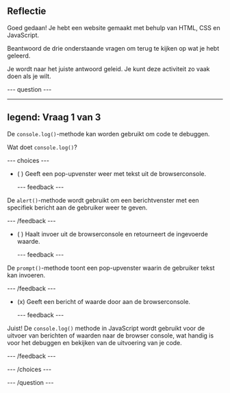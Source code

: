 ## Reflectie

Goed gedaan! Je hebt een website gemaakt met behulp van HTML, CSS en JavaScript.

Beantwoord de drie onderstaande vragen om terug te kijken op wat je hebt geleerd.

Je wordt naar het juiste antwoord geleid. Je kunt deze activiteit zo vaak doen als je wilt.

--- question ---

---
legend: Vraag 1 van 3
---

De `console.log()`-methode kan worden gebruikt om code te debuggen.

Wat doet `console.log()`?

--- choices ---

- ( ) Geeft een pop-upvenster weer met tekst uit de browserconsole.

  --- feedback ---

De `alert()`-methode wordt gebruikt om een berichtvenster met een specifiek bericht aan de gebruiker weer te geven.

--- /feedback ---

- ( ) Haalt invoer uit de browserconsole en retourneert de ingevoerde waarde.

  --- feedback ---

De `prompt()`-methode toont een pop-upvenster waarin de gebruiker tekst kan invoeren.

--- /feedback ---

- (x) Geeft een bericht of waarde door aan de browserconsole.

  --- feedback ---

Juist! De `console.log()` methode in JavaScript wordt gebruikt voor de uitvoer van berichten of waarden naar de browser console, wat handig is voor het debuggen en bekijken van de uitvoering van je code.

--- /feedback ---

--- /choices ---

--- /question ---
